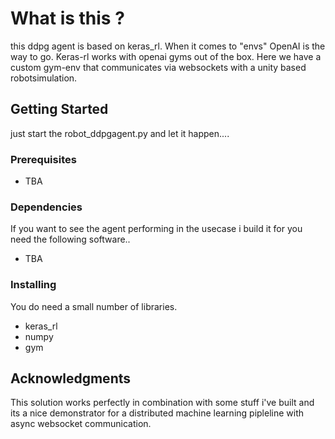 # What is this ?
this ddpg agent is based on keras_rl. When it comes to "envs" OpenAI is the way to go. Keras-rl works with openai gyms out of the box. Here we have a custom gym-env that communicates via websockets with a unity based robotsimulation.

## Getting Started

just start the robot_ddpgagent.py and let it happen....

### Prerequisites

- TBA

### Dependencies

If you want to see the agent performing in the usecase i build it for you need the following software..

- TBA 

### Installing

You do need a small number of libraries.

  - keras_rl
  - numpy
  - gym
 
## Acknowledgments

This solution works perfectly in combination with some stuff i've built and its a nice demonstrator for a distributed machine learning pipleline with async websocket communication. 
